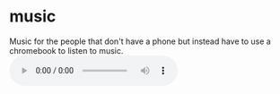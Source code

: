 # music
Music for the people that don't have a phone but instead have to use a chromebook to listen to music.
<audio controls>
  <source src="resources/Nascar.mp3" type="audio/mpeg">
